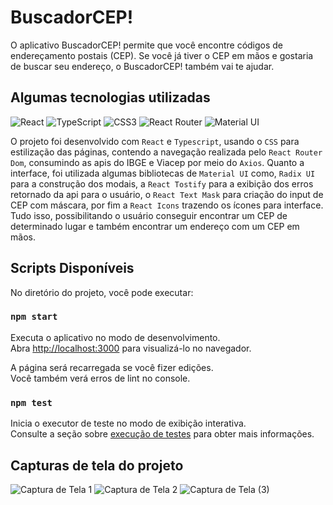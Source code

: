 # BuscadorCEP!
O aplicativo BuscadorCEP! permite que você encontre códigos de endereçamento postais (CEP). Se você já tiver o CEP em mãos e gostaria de buscar seu endereço, o BuscadorCEP! também vai te ajudar.

## Algumas tecnologias utilizadas
![React](https://img.shields.io/badge/React-20232A?style=for-the-badge&logo=react&logoColor=61DAFB)
![TypeScript](https://img.shields.io/badge/TypeScript-007ACC?style=for-the-badge&logo=typescript&logoColor=white)
![CSS3](https://img.shields.io/badge/CSS3-1572B6?style=for-the-badge&logo=css3&logoColor=white)
![React Router](https://img.shields.io/badge/React_Router-CA4245?style=for-the-badge&logo=react-router&logoColor=white)
![Material UI](https://img.shields.io/badge/Material--UI-0081CB?style=for-the-badge&logo=material-ui&logoColor=white)

O projeto foi desenvolvido com `React` e `Typescript`, usando o `CSS` para estilização das páginas, contendo a navegação realizada pelo `React Router Dom`, consumindo as apis do IBGE e Viacep por meio do `Axios`. Quanto a interface, foi utilizada algumas bibliotecas de `Material UI` como, `Radix UI` para a construção dos modais, a `React Tostify` para a exibição dos erros retornado da api para o usuário, o `React Text Mask` para criação do input de CEP com máscara, por fim a `React Icons` trazendo os ícones para interface. Tudo isso, possibilitando o usuário conseguir encontrar um CEP de determinado lugar e também encontrar um endereço com um CEP em mãos. 

## Scripts Disponíveis

No diretório do projeto, você pode executar:

### `npm start`

Executa o aplicativo no modo de desenvolvimento.\
Abra [http://localhost:3000](http://localhost:3000) para visualizá-lo no navegador.

A página será recarregada se você fizer edições.\
Você também verá erros de lint no console.

### `npm test`

Inicia o executor de teste no modo de exibição interativa.\
Consulte a seção sobre [execução de testes](https://facebook.github.io/create-react-app/docs/running-tests) para obter mais informações.

## Capturas de tela do projeto

![Captura de Tela 1](https://user-images.githubusercontent.com/50122269/199067448-755b5ad7-a961-4fc8-a8f4-5b2244c356bf.png)
![Captura de Tela 2](https://user-images.githubusercontent.com/50122269/199067514-6c3f5ed7-83c4-4e1e-93ec-e824452427f8.png)
![Captura de Tela (3)](https://user-images.githubusercontent.com/50122269/199067561-02954bfc-a540-436c-b702-31809db1d417.png)
